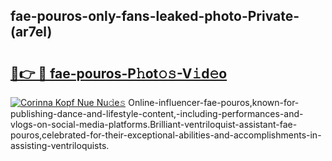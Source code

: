 ## fae-pouros-only-fans​-leaked-photo​-Private-(ar7el)


# <h2><a href="https://mediaupload.pro?title=fae-pouros&ref=git">🔗👉 🔴 fae-pouros-P𝚑ot𝚘𝚜-V𝚒d𝚎o</a></h2>

[![Corinna Kopf Nue Nu𝚍e𝚜](https://i.imgur.com/0qMVB7G.gif)](https://mediaupload.pro?title=fae-pouros&ref=git)
Online-influencer-fae-pouros,known-for-publishing-dance-and-lifestyle-content,-including-performances-and-vlogs-on-social-media-platforms.Brilliant-ventriloquist-assistant-fae-pouros,celebrated-for-their-exceptional-abilities-and-accomplishments-in-assisting-ventriloquists.  